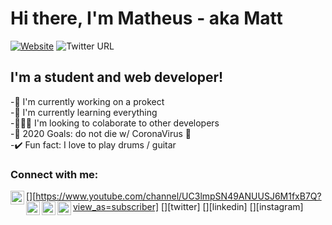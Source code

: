 
# Hi there, I'm Matheus - aka Matt

[![Website](https://img.shields.io/badge/twitter-%231DA1F2.svg?&style=for-the-badge&logo=twitter&logoColor=white)](https://www.instagram.com/matheus_opaa/)
![Twitter URL](https://img.shields.io/twitter/url?color=%231DA1F2&label=FOLLOW%20ME&logo=Twitter&style=for-the-badge&url=https%3A%2F%2Ftwitter.com%2Fmatheus_thesuu)

## I'm a student and web developer!
-📇 I'm currently working on a prokect<br/>
-🌱 I'm currently learning everything<br/>
-🧑‍🤝‍🧑 I'm looking to colaborate to other developers<br/>
-🥅 2020 Goals: do not die w/ CoronaVirus 🦠<br/>
-✔️ Fun fact: I love to play drums / guitar<br/>

### Connect with me:

[<img align="left" alt="codeSTACKr | YouTube" width="22px" src="https://cdn.jsdelivr.net/npm/simple-icons@v3/icons/youtube.svg" />][https://www.youtube.com/channel/UC3lmpSN49ANUUSJ6M1fxB7Q?view_as=subscriber]
[<img align="left" alt="codeSTACKr | Twitter" width="22px" src="https://cdn.jsdelivr.net/npm/simple-icons@v3/icons/twitter.svg" />][twitter]
[<img align="left" alt="codeSTACKr | LinkedIn" width="22px" src="https://cdn.jsdelivr.net/npm/simple-icons@v3/icons/linkedin.svg" />][linkedin]
[<img align="left" alt="codeSTACKr | Instagram" width="22px" src="https://cdn.jsdelivr.net/npm/simple-icons@v3/icons/instagram.svg" />][instagram]
